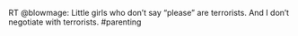 <!--
id: 749052263
link: http://kevinisom.info/post/749052263/rt-blowmage-little-girls-who-dont-say-please
slug: rt-blowmage-little-girls-who-dont-say-please
date: Tue Jun 29 2010 21:26:57 GMT+1200 (NZST)
raw: {"blog_name":"kevinisom","id":749052263,"post_url":"http://kevinisom.info/post/749052263/rt-blowmage-little-girls-who-dont-say-please","slug":"rt-blowmage-little-girls-who-dont-say-please","type":"text","date":"2010-06-29 09:26:57 GMT","timestamp":1277803617,"state":"published","format":"html","reblog_key":"LvM7e1Ta","tags":[],"short_url":"http://tmblr.co/Zw68YyifQ5d","highlighted":[],"feed_item":"http://twitter.com/kev_nz/statuses/17294571476","from_feed_id":"650289","note_count":0,"title":null,"body":"<p>RT @blowmage: Little girls who don&#8217;t say &#8220;please&#8221; are terrorists. And I don&#8217;t negotiate with terrorists. #parenting</p>"}
publish: 2010-06-029
tags: 
title: null
-->


RT @blowmage: Little girls who don’t say “please” are terrorists. And I
don’t negotiate with terrorists. \#parenting


